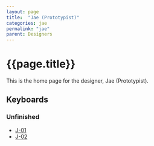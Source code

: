```yaml
---
layout: page
title:  "Jae (Prototypist)"
categories: jae
permalink: "jae"
parent: Designers
---
```

# {{page.title}}

This is the home page for the designer, Jae (Prototypist).

## Keyboards

### Unfinished

- [J-01](/jae/j-01)
- [J-02](/jae/j-02)
